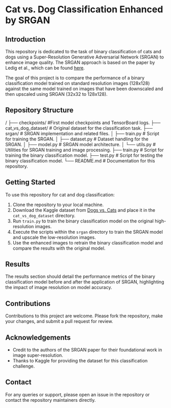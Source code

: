 # Cat vs. Dog Classification Enhanced by SRGAN

## Introduction
This repository is dedicated to the task of binary classification of cats and dogs using a Super-Resolution Generative Adversarial Network (SRGAN) to enhance image quality. The SRGAN approach is based on the paper by Ledig et al., which can be found [here](https://arxiv.org/abs/1609.04802).

The goal of this project is to compare the performance of a binary classification model trained on standard resolution images (128x128) against the same model trained on images that have been downscaled and then upscaled using SRGAN (32x32 to 128x128).

## Repository Structure

/
├── checkpoints/ #First model checkpoints and TensorBoard logs.
├── cat_vs_dog_dataset/ # Original dataset for the classification task.
├── srgan/ # SRGAN implementation and related files.
│ ├── train.py # Script for training the SRGAN.
│ ├── dataset.py # Dataset handling for the SRGAN.
│ ├── model.py # SRGAN model architecture.
│ └── utils.py # Utilities for SRGAN training and image processing.
├── train.py # Script for training the binary classification model.
├── test.py # Script for testing the binary classification model.
└── README.md # Documentation for this repository.


## Getting Started

To use this repository for cat and dog classification:

1. Clone the repository to your local machine.
2. Download the Kaggle dataset from [Dogs vs. Cats](https://www.kaggle.com/c/dogs-vs-cats/data) and place it in the `cat_vs_dog_dataset` directory.
3. Run `train.py` to train the binary classification model on the original high-resolution images.
4. Execute the scripts within the `srgan` directory to train the SRGAN model and upscale the low-resolution images.
5. Use the enhanced images to retrain the binary classification model and compare the results with the original model.

## Results

The results section should detail the performance metrics of the binary classification model before and after the application of SRGAN, highlighting the impact of image resolution on model accuracy.

## Contributions

Contributions to this project are welcome. Please fork the repository, make your changes, and submit a pull request for review.

## Acknowledgements
- Credit to the authors of the SRGAN paper for their foundational work in image super-resolution.
- Thanks to Kaggle for providing the dataset for this classification challenge.

## Contact
For any queries or support, please open an issue in the repository or contact the repository maintainers directly.
